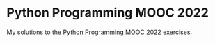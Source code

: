 # Python Programming MOOC 2022
My solutions to the [Python Programming MOOC 2022](https://programming-22.mooc.fi/) exercises.